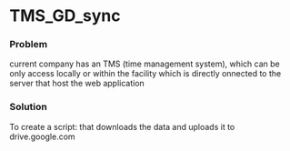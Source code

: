 # TMS_GD_sync

### Problem
current company has an TMS (time management system), which can be only access locally or within the facility which is directly onnected to the server that host the web application

### Solution
To create a script:
 that downloads the data 
 and uploads it to drive.google.com
